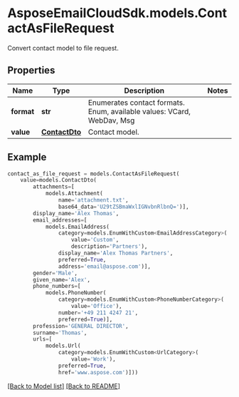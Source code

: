 # AsposeEmailCloudSdk.models.ContactAsFileRequest

Convert contact model to file request.             

## Properties
Name | Type | Description | Notes
------------ | ------------- | ------------- | -------------
**format** |**str** |Enumerates contact formats. Enum, available values: VCard, WebDav, Msg |
**value** |[**ContactDto**](ContactDto.md) |Contact model.              |



## Example
```python
contact_as_file_request = models.ContactAsFileRequest(
    value=models.ContactDto(
        attachments=[
            models.Attachment(
                name='attachment.txt',
                base64_data='U29tZSBmaWxlIGNvbnRlbnQ=')],
        display_name='Alex Thomas',
        email_addresses=[
            models.EmailAddress(
                category=models.EnumWithCustom<EmailAddressCategory>(
                    value='Custom',
                    description='Partners'),
                display_name='Alex Thomas Partners',
                preferred=True,
                address='email@aspose.com')],
        gender='Male',
        given_name='Alex',
        phone_numbers=[
            models.PhoneNumber(
                category=models.EnumWithCustom<PhoneNumberCategory>(
                    value='Office'),
                number='+49 211 4247 21',
                preferred=True)],
        profession='GENERAL DIRECTOR',
        surname='Thomas',
        urls=[
            models.Url(
                category=models.EnumWithCustom<UrlCategory>(
                    value='Work'),
                preferred=True,
                href='www.aspose.com')]))
```


[[Back to Model list]](Models.md) [[Back to README]](README.md)

